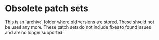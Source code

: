 # Obsolete patch sets

This is an 'archive' folder where old versions are stored. These should
not be used any more. These patch sets do not include fixes to found
issues and are no longer supported.
